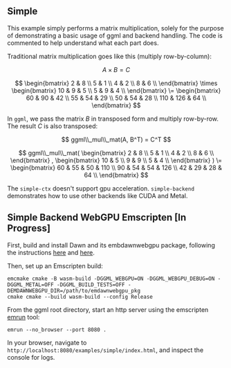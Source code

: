 ## Simple

This example simply performs a matrix multiplication, solely for the purpose of demonstrating a basic usage of ggml and backend handling. The code is commented to help understand what each part does.

Traditional matrix multiplication goes like this (multiply row-by-column):

$$
A \times B = C
$$

$$
\begin{bmatrix}
2 & 8 \\
5 & 1 \\
4 & 2 \\
8 & 6 \\
\end{bmatrix}
\times
\begin{bmatrix}
10 & 9 & 5 \\
5 & 9 & 4 \\
\end{bmatrix}
\=
\begin{bmatrix}
60 & 90 & 42 \\
55 & 54 & 29 \\
50 &  54 & 28 \\
110 & 126 & 64 \\
\end{bmatrix}
$$

In `ggml`, we pass the matrix $B$ in transposed form and multiply row-by-row. The result $C$ is also transposed:

$$
ggml\\_mul\\_mat(A, B^T) = C^T
$$

$$
ggml\\_mul\\_mat(
\begin{bmatrix}
2 & 8 \\
5 & 1 \\
4 & 2 \\
8 & 6 \\
\end{bmatrix}
,
\begin{bmatrix}
10 & 5 \\
9 & 9 \\
5 & 4 \\
\end{bmatrix}
)
\=
\begin{bmatrix}
60 & 55 & 50 & 110 \\
90 & 54 & 54 & 126 \\
42 & 29 & 28 & 64 \\
\end{bmatrix}
$$

The `simple-ctx` doesn't support gpu acceleration. `simple-backend` demonstrates how to use other backends like CUDA and Metal.

## Simple Backend WebGPU Emscripten [In Progress]

First, build and install Dawn and its embdawnwebgpu package, following the instructions [here](https://dawn.googlesource.com/dawn/+/refs/heads/main/docs/quickstart-cmake.md) and [here](https://dawn.googlesource.com/dawn/+/refs/heads/main/src/emdawnwebgpu/).

Then, set up an Emscripten build:

```
emcmake cmake -B wasm-build -DGGML_WEBGPU=ON -DGGML_WEBGPU_DEBUG=ON -DGGML_METAL=OFF -DGGML_BUILD_TESTS=OFF -DEMDAWNWEBGPU_DIR=/path/to/emdawnwebgpu_pkg
cmake cmake --build wasm-build --config Release
```

From the ggml root directory, start an http server using the emscripten [emrun](https://emscripten.org/docs/compiling/Running-html-files-with-emrun.html) tool:

```
emrun --no_browser --port 8080 .
```

In your browser, navigate to `http://localhost:8080/examples/simple/index.html`, and inspect the console for logs.
